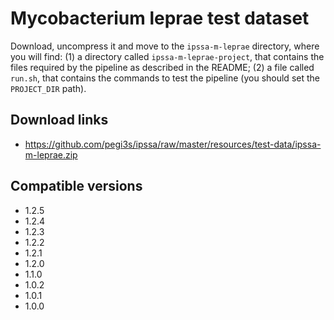 # Mycobacterium leprae test dataset

Download, uncompress it and move to the `ipssa-m-leprae` directory, where you will find: (1) a directory called `ipssa-m-leprae-project`, that contains the files required by the pipeline as described in the README; (2) a file called `run.sh`, that contains the commands to test the pipeline (you should set the `PROJECT_DIR` path).

## Download links

- https://github.com/pegi3s/ipssa/raw/master/resources/test-data/ipssa-m-leprae.zip

## Compatible versions

- 1.2.5
- 1.2.4
- 1.2.3
- 1.2.2
- 1.2.1
- 1.2.0
- 1.1.0
- 1.0.2
- 1.0.1
- 1.0.0
